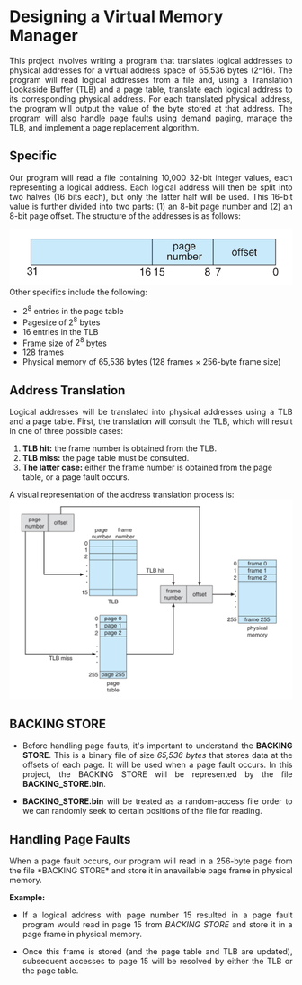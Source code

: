 # Designing a Virtual Memory Manager
<p style="text-align: justify;">
This project involves writing a program that translates logical addresses to physical addresses for a virtual address space of 65,536 bytes (2^16). The program will read logical addresses from a file and, using a Translation Lookaside Buffer (TLB) and a page table, translate each logical address to its corresponding physical address. For each translated physical address, the program will output the value of the byte stored at that address. The program will also handle page faults using demand paging, manage the TLB, and implement a page replacement algorithm.
</p>

## Specific
<p style="text-align: justify;"> 
Our program will read a file containing 10,000 32-bit integer values, each representing a logical address. Each logical address will then be split into two halves (16 bits each), but only the latter half will be used. This 16-bit value is further divided into two parts: (1) an 8-bit page number and (2) an 8-bit page offset. The structure of the addresses is as follows:
</p>

![image](images/input_address.png)
 Other specifics include the following:
*  $2^8$ entries in the page table
*  Pagesize of $2^8$ bytes
*  16 entries in the TLB
*  Frame size of $2^8$ bytes
*  128 frames
*  Physical memory of 65,536 bytes (128 frames × 256-byte frame size)
## Address Translation
<p style="text-align: justify;"> 
Logical addresses will be translated into physical addresses using a TLB and a page table. First, the translation will consult the TLB, which will result in one of three possible cases:

1. **TLB hit:** the frame number is obtained from the TLB.
2. **TLB miss:** the page table must be consulted. 
3. **The latter case:** either the frame number is obtained from the page table, or a page fault occurs.

A visual representation of the address translation process is: 
![image](images/address-translation_process.png)
## BACKING STORE
* <p style="text-align: justify;"> Before handling page faults, it's important to understand the <strong>BACKING STORE</strong>. This is a binary file of size <em>65,536 bytes</em> that stores data at the offsets of each page. It will be used when a page fault occurs. In this project, the BACKING STORE will be represented by the file <strong>BACKING_STORE.bin</strong>. 
</p>

* <p style="text-align: justify;"> <strong>BACKING_STORE.bin</strong> will be treated as a random-access file order to we can randomly seek to certain positions of the file for reading.
</p>

## Handling Page Faults
<p style="text-align: justify;">
When a page fault occurs, our program will read in a 256-byte page from the file *BACKING STORE* and store it in anavailable page frame in physical memory.
</p>

<strong>Example:</strong>
* <p style="text-align: justify;"> If a logical address with page number 15 resulted in a page fault program would read in page 15 from <em>BACKING STORE</em> and store it in a page frame in physical memory.
</p>

* <p style="text-align: justify;"> Once this frame is stored (and the page table and TLB are updated), subsequent accesses to page 15 will be resolved by either the TLB or the page table.
</p>


